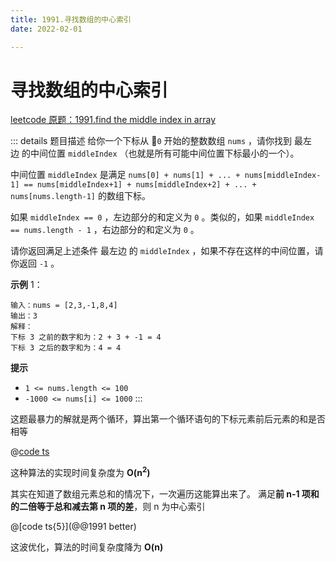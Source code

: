 ```yaml
---
title: 1991.寻找数组的中心索引
date: 2022-02-01

---
```


# 寻找数组的中心索引

[leetcode 原题：1991.find the middle index in array](https://leetcode-cn.com/problems/find-the-middle-index-in-array/)

::: details 题目描述
给你一个下标从 `0` 开始的整数数组 `nums` ，请你找到 最左边 的中间位置 `middleIndex` （也就是所有可能中间位置下标最小的一个）。

中间位置 `middleIndex` 是满足 `nums[0] + nums[1] + ... + nums[middleIndex-1] == nums[middleIndex+1] + nums[middleIndex+2] + ... + nums[nums.length-1]` 的数组下标。

如果 `middleIndex == 0` ，左边部分的和定义为 `0` 。类似的，如果 `middleIndex == nums.length - 1` ，右边部分的和定义为 `0` 。

请你返回满足上述条件 最左边 的 `middleIndex` ，如果不存在这样的中间位置，请你返回 `-1` 。

**示例** 1：
```plain
输入：nums = [2,3,-1,8,4]
输出：3
解释：
下标 3 之前的数字和为：2 + 3 + -1 = 4
下标 3 之后的数字和为：4 = 4
```

**提示**

- `1 <= nums.length <= 100`
- `-1000 <= nums[i] <= 1000`
:::

这题最暴力的解就是两个循环，算出第一个循环语句的下标元素前后元素的和是否相等

@[code ts](@@1991)

这种算法的实现时间复杂度为 **O(n<sup>2</sup>)**

其实在知道了数组元素总和的情况下，一次遍历这能算出来了。
满足**前 n-1 项和的二倍等于总和减去第 n 项的差**，则 n 为中心索引

@[code ts{5}](@@1991 better)

这波优化，算法的时间复杂度降为 **O(n)**